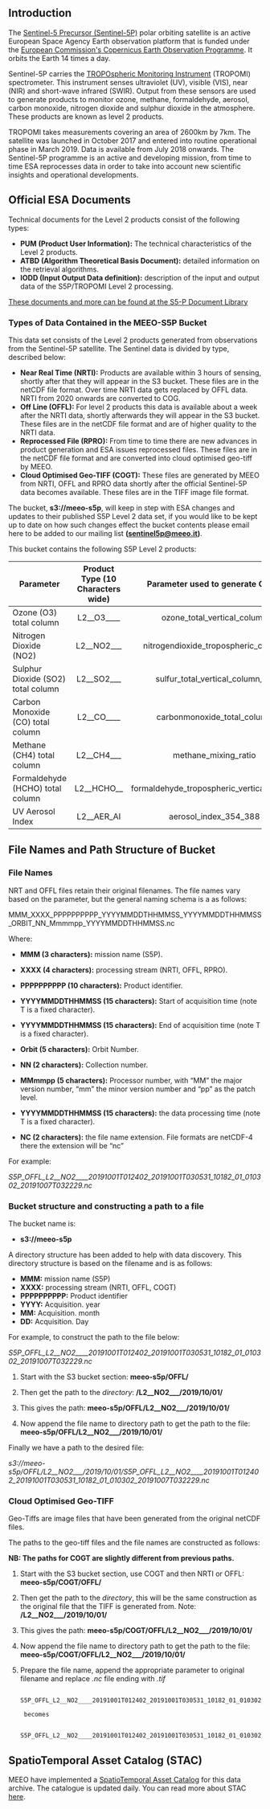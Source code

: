 ## Introduction

The [Sentinel-5 Precursor (Sentinel-5P)](https://earth.esa.int/web/guest/missions/esa-eo-missions/sentinel-5p) polar orbiting satellite is an active European Space Agency Earth observation platform that is funded under the [European Commission's Copernicus Earth Observation Programme](https://www.copernicus.eu/en). It orbits the Earth 14 times a day.

Sentinel-5P carries the [TROPOspheric Monitoring Instrument](http://www.tropomi.eu/) (TROPOMI) spectrometer. This instrument senses ultraviolet (UV), visible (VIS), near (NIR) and short-wave infrared (SWIR). Output from these sensors are used to generate products to monitor ozone, methane, formaldehyde, aerosol, carbon monoxide, nitrogen dioxide and sulphur dioxide in the atmosphere. These products are known as level 2 products.

TROPOMI takes measurements covering an area of 2600km by 7km.  The satellite was launched in October 2017 and entered into routine operational phase in March 2019. Data is available from July 2018 onwards. The Sentinel-5P programme is an active and developing mission, from time to time ESA reprocesses data in order to take into account new scientific insights and operational developments.
 
## Official ESA Documents

 Technical documents for the Level 2 products consist of the following types:

* **PUM (Product User Information):** The technical characteristics of the Level 2 products.
* **ATBD (Algorithm Theoretical Basis Document):** detailed information on the retrieval algorithms.
* **IODD (Input Output Data definition):** description of the input and output data of the S5P/TROPOMI Level 2 processing.

[These documents and more can be found at the S5-P Document Library](https://sentinel.esa.int/web/sentinel/user-guides/sentinel-5p-tropomi/document-library)

### Types of Data Contained in the **MEEO-S5P** Bucket

This data set consists of the Level 2 products generated from observations from the Sentinel-5P satellite. The Sentinel data is divided by type, described below:

* **Near Real Time (NRTI):** Products are available within 3 hours of sensing, shortly after that they will appear in the S3 bucket. These files are in the netCDF file format. Over time NRTI data gets replaced by OFFL data. NRTI from 2020 onwards are converted to COG.
* **Off Line (OFFL):** For level 2 products this data is available about a week after the NRTI data, shortly afterwards they will appear in the S3 bucket. These files are in the netCDF file format and are of higher quality to the NRTI data.
* **Reprocessed File (RPRO):** From time to time there are new advances in product generation and ESA issues reprocessed files. These files are in the netCDF file format and are converted into cloud optimised geo-tiff by MEEO.
* **Cloud Optimised Geo-TIFF (COGT):** These files are generated by MEEO from NRTI, OFFL and RPRO data shortly after the official Sentinel-5P data becomes available. These files are in the TIFF image file format.

The bucket, **s3://meeo-s5p**, will keep in step with ESA changes and updates to their published S5P Level 2 data set, if you would like to be kept up to date on how such changes effect the bucket contents please email  here to be added to our mailing list **(sentinel5p@meeo.it)**. 

This bucket contains the following S5P Level 2 products:

|  Parameter | Product Type (10 Characters wide)  | Parameter used to generate COGT  |
| ---------------|:-------------:|:-------------:| 
| Ozone (O3) total column |  L2__O3____ | ozone_total_vertical_column |
| Nitrogen Dioxide (NO2) | L2__NO2___ | nitrogendioxide_tropospheric_column |
| Sulphur Dioxide (SO2) total column | L2__SO2___ | sulfur_total_vertical_column_1k |
| Carbon Monoxide (CO) total column | L2__CO____ | carbonmonoxide_total_column |
| Methane (CH4) total column | L2__CH4___ | methane_mixing_ratio |
| Formaldehyde (HCHO) total column | L2__HCHO__ | formaldehyde_tropospheric_vertical_column |
| UV Aerosol Index | L2__AER_AI | aerosol_index_354_388 |


## File Names and Path Structure of Bucket 

### File Names
NRT and OFFL files retain their original filenames.  The file names vary based on the parameter, but the general naming schema is a as follows:

MMM_XXXX_PPPPPPPPPP_YYYYMMDDTHHMMSS_YYYYMMDDTHHMMSS_ORBIT_NN_Mmmmpp_YYYYMMDDTHHMMSS.nc

Where:

* **MMM (3 characters):** mission name (S5P).
* **XXXX (4 characters):** processing stream (NRTI, OFFL, RPRO).
* **PPPPPPPPPP (10 characters):** Product identifier.

* **YYYYMMDDTHHMMSS (15 characters):** Start of acquisition time (note T is a fixed character).
* **YYYYMMDDTHHMMSS (15 characters):** End of acquisition time (note T is a fixed character).
* **Orbit (5 characters):** Orbit Number.
* **NN (2 characters):** Collection number.
* **MMmmpp (5 characters):** Processor number, with “MM” the major version number, “mm” the minor version number and “pp” as the patch level.
* **YYYYMMDDTHHMMSS (15 characters):** the data processing time (note T is a fixed character).
* **NC (2 characters):** the file name extension. File formats are netCDF-4 there the extension will be “nc”
      
For example:

*S5P_OFFL_L2__NO2____20191001T012402_20191001T030531_10182_01_010302_20191007T032229.nc*

### Bucket structure and constructing a path to a file

The bucket name is: 

* **s3://meeo-s5p**

A directory structure has been added to help with data discovery. This directory structure is based on the filename and is as follows:

* **MMM:** mission name (S5P)
* **XXXX:** processing stream (NRTI, OFFL, COGT)
* **PPPPPPPPPP:** Product identifier
* **YYYY:** Acquisition. year
* **MM:** Acquisition. month
* **DD:** Acquisition. Day

For example, to construct the path to the file below:

*S5P_OFFL_L2__NO2____20191001T012402_20191001T030531_10182_01_010302_20191007T032229.nc*

1. Start with the S3 bucket section: 
**meeo-s5p/OFFL/** 

2. Then get the path to the *directory*:
 **/L2__NO2___/2019/10/01/**

3. This gives the path:
**meeo-s5p/OFFL/L2__NO2___/2019/10/01/**

4. Now append the file name to directory path to get the path to the file:
**meeo-s5p/OFFL/L2__NO2___/2019/10/01/**

Finally we have a path to the desired file:

*s3://meeo-s5p/OFFL/L2__NO2___/2019/10/01/S5P_OFFL_L2__NO2____20191001T012402_20191001T030531_10182_01_010302_20191007T032229.nc*

### Cloud Optimised Geo-TIFF
Geo-Tiffs are image files that have been generated from the original netCDF files. 

The paths to the geo-tiff files and the file names are constructed as follows:

**NB: The paths for COGT are slightly different from previous paths.**

1. Start with the S3 bucket section, use COGT and then NRTI or OFFL: 
**meeo-s5p/COGT/OFFL/** 

2. Then get the path to the *directory*, this will be the same construction as the original file that the TIFF is generated from. Note:
 **/L2__NO2___/2019/10/01/**

3. This gives the path:
**meeo-s5p/COGT/OFFL/L2__NO2___/2019/10/01/**

4. Now append the file name to directory path to get the path to the file:
**meeo-s5p/COGT/OFFL/L2__NO2___/2019/10/01/**

5. Prepare the file name, append the appropriate parameter to original filename and replace *.nc* file ending with *.tif*

		S5P_OFFL_L2__NO2____20191001T012402_20191001T030531_10182_01_010302_20191007T032229.nc
		
		becomes
		
		S5P_OFFL_L2__NO2____20191001T012402_20191001T030531_10182_01_010302_20191007T032229_nitrogendioxide_tropospheric_column.tif

 
## SpatioTemporal Asset Catalog (STAC)
MEEO have implemented a [SpatioTemporal Asset Catalog](https://meeo-s5p.s3.amazonaws.com/index.html#/?t=catalogs) for this data archive. The catalogue is updated daily. You can read more about STAC [here](https://stacspec.org/).
